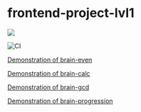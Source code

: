 # frontend-project-lvl1

<a href="https://codeclimate.com/github/codeclimate/codeclimate/maintainability"><img src="https://api.codeclimate.com/v1/badges/a99a88d28ad37a79dbf6/maintainability" /></a>

![CI](https://github.com/ilya-redkin/frontend-project-lvl1/workflows/CI/badge.svg)



<a href="https://asciinema.org/a/e9E1pU4ykDHXzxRFP4JxmeD4J">Demonstration of brain-even</a>

<a href="https://asciinema.org/a/4w6UKwrpK2LISVtucYP7f0mRO">Demonstration of brain-calc</a>

<a href="https://asciinema.org/a/jYNuhu00UGI0TqaBX6hh9BKGf">Demonstration of brain-gcd</a>

<a href="https://asciinema.org/a/om5isPIGOHlZpSeLIVydAis89">Demonstration of brain-progression</a>


